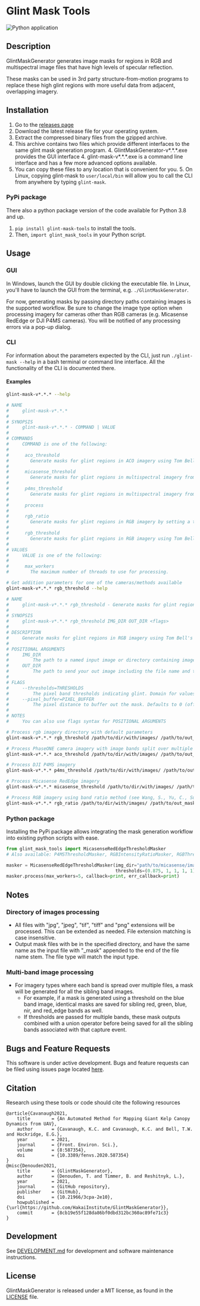 # Glint Mask Tools

![Python application](https://github.com/HakaiInstitute/glint-mask-tools/workflows/Main/badge.svg?branch=master)

## Description

GlintMaskGenerator generates image masks for regions in RGB and multispectral image files that have high levels of specular reflection.

These masks can be used in 3rd party structure-from-motion programs to replace these high glint regions with more useful data from adjacent, overlapping imagery.

## Installation

1. Go to the [releases page](https://github.com/HakaiInstitute/glint-mask-tools/releases)
2. Download the latest release file for your operating system.
3. Extract the compressed binary files from the gzipped archive.
4. This archive contains two files which provide different interfaces to the same glint mask generation program.
    4. GlintMaskGenerator-v*.\*.\*.exe provides the GUI interface
    4. glint-mask-v*.\*.\*.exe is a command line interface and has a few more advanced options available.
5. You can copy these files to any location that is convenient for you.
    5. On Linux, copying glint-mask to `user/local/bin` will allow you to call the CLI from anywhere by
       typing `glint-mask`.

### PyPi package

There also a python package version of the code available for Python 3.8 and up.

1. `pip install glint-mask-tools` to install the tools.
2. Then, `import glint_mask_tools` in your Python script.

## Usage

### GUI

In Windows, launch the GUI by double clicking the executable file. In Linux, you'll have to launch the GUI from the
terminal, e.g. `./GlintMaskGenerator`.

For now, generating masks by passing directory paths containing images is the supported workflow. Be sure to change the
image type option when processing imagery for cameras other than RGB cameras (e.g. Micasense RedEdge or DJI P4MS cameras). You will be notified of any
processing errors via a pop-up dialog.

### CLI

For information about the parameters expected by the CLI, just run `./glint-mask --help` in a bash terminal or command
line interface. All the functionality of the CLI is documented there.

#### Examples

```bash
glint-mask-v*.*.* --help

# NAME
#     glint-mask-v*.*.*
# 
# SYNOPSIS
#     glint-mask-v*.*.* - COMMAND | VALUE
# 
# COMMANDS
#     COMMAND is one of the following:
# 
#      aco_threshold
#        Generate masks for glint regions in ACO imagery using Tom Bell's binning algorithm.
# 
#      micasense_threshold
#        Generate masks for glint regions in multispectral imagery from the Micasense camera using Tom Bell's algorithm on the blue image band.
# 
#      p4ms_threshold
#        Generate masks for glint regions in multispectral imagery from the DJI camera using Tom Bell's algorithm on the Blue image band.
# 
#      process
# 
#      rgb_ratio
#        Generate masks for glint regions in RGB imagery by setting a threshold on estimated specular reflectance.
# 
#      rgb_threshold
#        Generate masks for glint regions in RGB imagery using Tom Bell's binning algorithm.
# 
# VALUES
#     VALUE is one of the following:
# 
#      max_workers
#        The maximum number of threads to use for processing.
```

```bash
# Get addition parameters for one of the cameras/methods available
glint-mask-v*.*.* rgb_threshold --help

# NAME
#     glint-mask-v*.*.* rgb_threshold - Generate masks for glint regions in RGB imagery using Tom Bell's binning algorithm.
# 
# SYNOPSIS
#     glint-mask-v*.*.* rgb_threshold IMG_DIR OUT_DIR <flags>
# 
# DESCRIPTION
#     Generate masks for glint regions in RGB imagery using Tom Bell's binning algorithm.
# 
# POSITIONAL ARGUMENTS
#     IMG_DIR
#         The path to a named input image or directory containing images. If img_dir is a directory, all tif, jpg, jpeg, and png images in that directory will be # processed.
#     OUT_DIR
#         The path to send your out image including the file name and type. e.g. "/path/to/mask.png". out_dir must be a directory if img_dir is specified as a # # # directory.
# 
# FLAGS
#     --thresholds=THRESHOLDS
#         The pixel band thresholds indicating glint. Domain for values is (0.0, 1.0). Default is [1, 1, 0.875].
#     --pixel_buffer=PIXEL_BUFFER
#         The pixel distance to buffer out the mask. Defaults to 0 (off).
# 
# NOTES
#     You can also use flags syntax for POSITIONAL ARGUMENTS
```

```bash
# Process rgb imagery directory with default parameters
glint-mask-v*.*.* rgb_threshold /path/to/dir/with/images/ /path/to/out_masks/dir/

# Process PhaseONE camera imagery with image bands split over multiple files
glint-mask-v*.*.* aco_threshold /path/to/dir/with/images/ /path/to/out_masks/dir/

# Process DJI P4MS imagery
glint-mask-v*.*.* p4ms_threshold /path/to/dir/with/images/ /path/to/out_masks/dir/

# Process Micasense RedEdge imagery 
glint-mask-v*.*.* micasense_threshold /path/to/dir/with/images/ /path/to/out_masks/dir/

# Process RGB imagery using band ratio method (see Wang, S., Yu, C., Sun, Y. et al. Specular reflection removal of ocean surface remote sensing images from UAVs. Multimedia Tools Appl 77, 11363–11379 (2018). https://doi.org/10.1007/s11042-017-5551-7)
glint-mask-v*.*.* rgb_ratio /path/to/dir/with/images/ /path/to/out_masks/dir/
```

### Python package
Installing the PyPi package allows integrating the mask generation workflow into existing python scripts with ease.

```python
from glint_mask_tools import MicasenseRedEdgeThresholdMasker
# Also available: P4MSThresholdMasker, RGBIntensityRatioMasker, RGBThresholdMasker

masker = MicasenseRedEdgeThresholdMasker(img_dir="path/to/micasense/images/", mask_dir="path/to/output/dir/",
                                         thresholds=(0.875, 1, 1, 1, 1), pixel_buffer=5)
masker.process(max_workers=5, callback=print, err_callback=print)
```

## Notes

### Directory of images processing

- All files with "jpg", "jpeg", "tif", "tiff" and "png" extensions will be processed. This can be extended as needed.
  File extension matching is case insensitive.
- Output mask files with be in the specified directory, and have the same name as the input file with "_mask" appended
  to the end of the file name stem. The file type will match the input type.

### Multi-band image processing
- For imagery types where each band is spread over multiple files, a mask will be generated for all the sibling band images.
    - For example, if a mask is generated using a threshold on the blue band image, identical masks are saved for sibling red, green, blue, nir, and red_edge bands as well.
    - If thresholds are passed for multiple bands, these mask outputs combined with a union operator before being saved for all the sibling bands associated with that capture event.

## Bugs and Feature Requests

This software is under active development. Bugs and feature requests can be filed using issues page located [here](https://github.com/HakaiInstitute/glint-mask-tools/issues).

## Citation

Research using these tools or code should cite the following resources

```bibtext
@article{Cavanaugh2021,
	title        = {An Automated Method for Mapping Giant Kelp Canopy Dynamics from UAV},
	author       = {Cavanaugh, K.C. and Cavanaugh, K.C. and Bell, T.W. and Hockridge, E.G.},
	year         = 2021,
	journal      = {Front. Environ. Sci.},
	volume       = {8:587354},
	doi          = {10.3389/fenvs.2020.587354}
}
@misc{Denouden2021,
	title        = {GlintMaskGenerator},
	author       = {Denouden, T. and Timmer, B. and Reshitnyk, L.},
	year         = 2021,
	journal      = {GitHub repository},
	publisher    = {GitHub},
	doi          = {10.21966/3cpa-2e10},
	howpublished = {\url{https://github.com/HakaiInstitute/GlintMaskGenerator}},
	commit       = {8cb19e55f128da86bf0dbd312bc360ac89fe71c3}
}
```

## Development

See [DEVELOPMENT.md](DEVELOPMENT.md) for development and software maintenance instructions.

## License
GlintMaskGenerator is released under a MIT license, as found in the [LICENSE](LICENSE) file.

